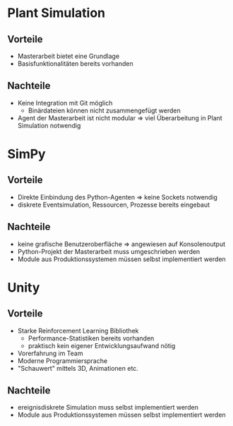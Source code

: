 # Plant Simulation
## Vorteile
* Masterarbeit bietet eine Grundlage
* Basisfunktionalitäten bereits vorhanden

## Nachteile
* Keine Integration mit Git möglich
  * Binärdateien können nicht zusammengefügt werden
* Agent der Masterarbeit ist nicht modular => viel Überarbeitung in Plant Simulation notwendig

# SimPy
## Vorteile
* Direkte Einbindung des Python-Agenten => keine Sockets notwendig
* diskrete Eventsimulation, Ressourcen, Prozesse bereits eingebaut

## Nachteile
* keine grafische Benutzeroberfläche => angewiesen auf Konsolenoutput
* Python-Projekt der Masterarbeit muss umgeschrieben werden
* Module aus Produktionssystemen müssen selbst implementiert werden

# Unity
## Vorteile
* Starke Reinforcement Learning Bibliothek
  * Performance-Statistiken bereits vorhanden
  * praktisch kein eigener Entwicklungsaufwand nötig
* Vorerfahrung im Team
* Moderne Programmiersprache
* "Schauwert" mittels 3D, Animationen etc.

## Nachteile
* ereignisdiskrete Simulation muss selbst implementiert werden
* Module aus Produktionssystemen müssen selbst implementiert werden
